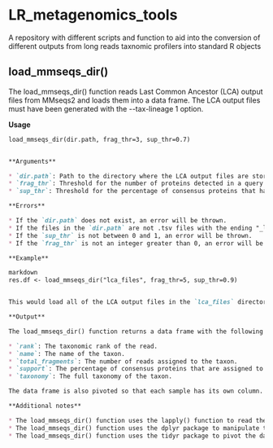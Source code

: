 # LR_metagenomics_tools
A repository with different scripts and function to aid into the conversion of different outputs from long reads taxnomic profilers into standard R objects

load_mmseqs_dir()
------------------

The load_mmseqs_dir() function reads Last Common Ancestor (LCA) output files from MMseqs2 and loads them into a data frame. The LCA output files must have been generated with the --tax-lineage 1 option.

**Usage**

```markdown
load_mmseqs_dir(dir.path, frag_thr=3, sup_thr=0.7)


**Arguments**

* `dir.path`: Path to the directory where the LCA output files are stored.
* `frag_thr`: Threshold for the number of proteins detected in a query read. Reads with fewer than frag_thr proteins detected will be filtered out.
* `sup_thr`: Threshold for the percentage of consensus proteins that have to be in a read to be assigned the taxonomy. Reads with fewer than sup_thr consensus proteins will be filtered out.

**Errors**

* If the `dir.path` does not exist, an error will be thrown.
* If the files in the `dir.path` are not .tsv files with the ending "_lca.tsv", an error will be thrown.
* If the `sup_thr` is not between 0 and 1, an error will be thrown.
* If the `frag_thr` is not an integer greater than 0, an error will be thrown.

**Example**

markdown
res.df <- load_mmseqs_dir("lca_files", frag_thr=5, sup_thr=0.9)


This would load all of the LCA output files in the `lca_files` directory into a data frame. The data frame would only include reads with 5 or more proteins detected and reads with 90% or more consensus proteins.

**Output**

The load_mmseqs_dir() function returns a data frame with the following columns:

* `rank`: The taxonomic rank of the read.
* `name`: The name of the taxon.
* `total_fragments`: The number of reads assigned to the taxon.
* `support`: The percentage of consensus proteins that are assigned to the taxon.
* `taxonomy`: The full taxonomy of the taxon.

The data frame is also pivoted so that each sample has its own column. The values in the sample columns are the number of reads assigned to the taxon in that sample.

**Additional notes**

* The load_mmseqs_dir() function uses the lapply() function to read the LCA output files in parallel. This can significantly improve the performance of the function for large datasets.
* The load_mmseqs_dir() function uses the dplyr package to manipulate the data frames. The dplyr package provides a number of functions that are optimized for performance.
* The load_mmseqs_dir() function uses the tidyr package to pivot the data frame. The tidyr package provides a number of functions for manipulating the形状of data frames.

